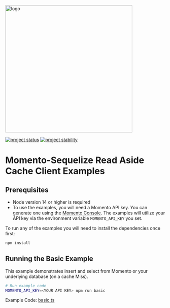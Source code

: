 <img src="https://docs.momentohq.com/img/logo.svg" alt="logo" width="400"/>

[![project status](https://momentohq.github.io/standards-and-practices/badges/project-status-official.svg)](https://github.com/momentohq/standards-and-practices/blob/main/docs/momento-on-github.md)
[![project stability](https://momentohq.github.io/standards-and-practices/badges/project-stability-alpha.svg)](https://github.com/momentohq/standards-and-practices/blob/main/docs/momento-on-github.md)

# Momento-Sequelize Read Aside Cache Client Examples

## Prerequisites

- Node version 14 or higher is required
- To use the examples, you will need a Momento API key. You can generate one using the [Momento Console](https://console.gomomento.com/). 
The examples will utilize your API key via the environment variable `MOMENTO_API_KEY` you set.

To run any of the examples you will need to install the dependencies once first:

```bash
npm install
```

## Running the Basic Example

This example demonstrates insert and select from Momento or your underlying database (on a cache Miss). 

```bash
# Run example code
MOMENTO_API_KEY=<YOUR API KEY> npm run basic
```

Example Code: [basic.ts](basic.ts)
